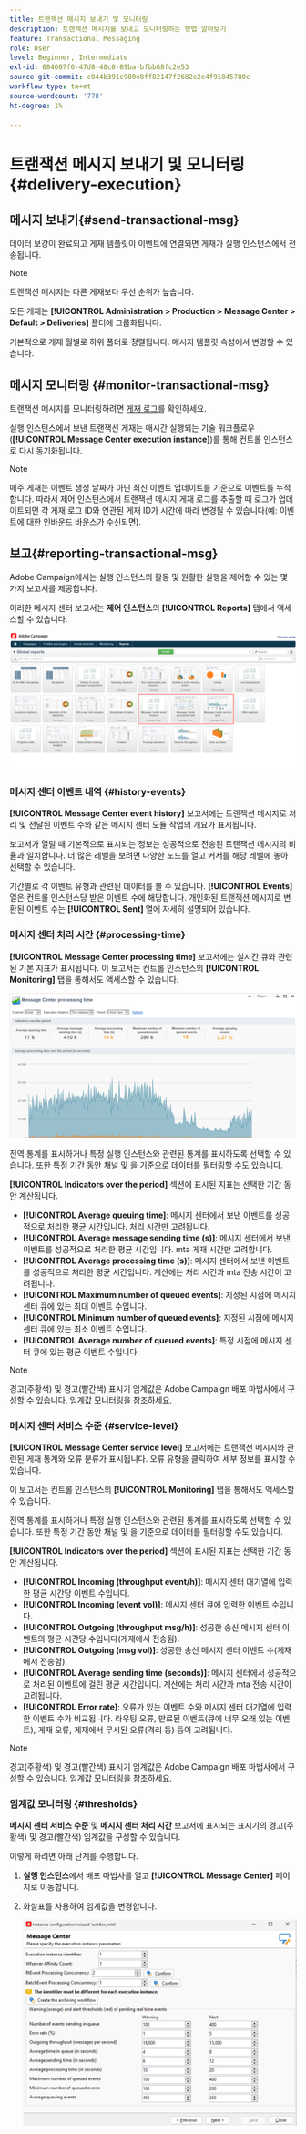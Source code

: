 ```yaml
---
title: 트랜잭션 메시지 보내기 및 모니터링
description: 트랜잭션 메시지를 보내고 모니터링하는 방법 알아보기
feature: Transactional Messaging
role: User
level: Beginner, Intermediate
exl-id: 084607f6-47d8-40c0-89ba-bfbb88fc2e53
source-git-commit: c044b391c900e8ff82147f2682e2e4f91845780c
workflow-type: tm+mt
source-wordcount: '778'
ht-degree: 1%

---
```


# 트랜잭션 메시지 보내기 및 모니터링 {#delivery-execution}

## 메시지 보내기{#send-transactional-msg}

데이터 보강이 완료되고 게재 템플릿이 이벤트에 연결되면 게재가 실행 인스턴스에서 전송됩니다.

>[!NOTE]
>
>트랜잭션 메시지는 다른 게재보다 우선 순위가 높습니다.

모든 게재는 **[!UICONTROL Administration > Production > Message Center > Default > Deliveries]** 폴더에 그룹화됩니다.

기본적으로 게재 월별로 하위 폴더로 정렬됩니다. 메시지 템플릿 속성에서 변경할 수 있습니다.

## 메시지 모니터링 {#monitor-transactional-msg}

트랜잭션 메시지를 모니터링하려면 [게재 로그](send.md)를 확인하세요.

실행 인스턴스에서 보낸 트랜잭션 게재는 매시간 실행되는 기술 워크플로우(**[!UICONTROL Message Center execution instance]**)를 통해 컨트롤 인스턴스로 다시 동기화됩니다.

>[!NOTE]
>
>매주 게재는 이벤트 생성 날짜가 아닌 최신 이벤트 업데이트를 기준으로 이벤트를 누적합니다. 따라서 제어 인스턴스에서 트랜잭션 메시지 게재 로그를 추출할 때 로그가 업데이트되면 각 게재 로그 ID와 연관된 게재 ID가 시간에 따라 변경될 수 있습니다(예: 이벤트에 대한 인바운드 바운스가 수신되면).

<!--
To monitor the activity and running of the execution instance(s), see [Transactional messaging reports](transactional-messaging-reports.md).-->

## 보고{#reporting-transactional-msg}

Adobe Campaign에서는 실행 인스턴스의 활동 및 원활한 실행을 제어할 수 있는 몇 가지 보고서를 제공합니다.

이러한 메시지 센터 보고서는 **제어 인스턴스**&#x200B;의 **[!UICONTROL Reports]** 탭에서 액세스할 수 있습니다.

![](assets/mc-reports.png)

### 메시지 센터 이벤트 내역 {#history-events}

**[!UICONTROL Message Center event history]** 보고서에는 트랜잭션 메시지로 처리 및 전달된 이벤트 수와 같은 메시지 센터 모듈 작업의 개요가 표시됩니다.

보고서가 열릴 때 기본적으로 표시되는 정보는 성공적으로 전송된 트랜잭션 메시지의 비율과 일치합니다. 더 많은 레벨을 보려면 다양한 노드를 열고 커서를 해당 레벨에 놓아 선택할 수 있습니다.

기간별로 각 이벤트 유형과 관련된 데이터를 볼 수 있습니다. **[!UICONTROL Events]** 열은 컨트롤 인스턴스당 받은 이벤트 수에 해당합니다. 개인화된 트랜잭션 메시지로 변환된 이벤트 수는 **[!UICONTROL Sent]** 열에 자세히 설명되어 있습니다.


### 메시지 센터 처리 시간 {#processing-time}

**[!UICONTROL Message Center processing time]** 보고서에는 실시간 큐와 관련된 기본 지표가 표시됩니다. 이 보고서는 컨트롤 인스턴스의 **[!UICONTROL Monitoring]** 탭을 통해서도 액세스할 수 있습니다.

![](assets/mc-processing-time-report.png)

전역 통계를 표시하거나 특정 실행 인스턴스와 관련된 통계를 표시하도록 선택할 수 있습니다. 또한 특정 기간 동안 채널 및 을 기준으로 데이터를 필터링할 수도 있습니다.

**[!UICONTROL Indicators over the period]** 섹션에 표시된 지표는 선택한 기간 동안 계산됩니다.

* **[!UICONTROL Average queuing time]**: 메시지 센터에서 보낸 이벤트를 성공적으로 처리한 평균 시간입니다. 처리 시간만 고려됩니다.
* **[!UICONTROL Average message sending time (s)]**: 메시지 센터에서 보낸 이벤트를 성공적으로 처리한 평균 시간입니다. mta 게재 시간만 고려합니다.
* **[!UICONTROL Average processing time (s)]**: 메시지 센터에서 보낸 이벤트를 성공적으로 처리한 평균 시간입니다. 계산에는 처리 시간과 mta 전송 시간이 고려됩니다.
* **[!UICONTROL Maximum number of queued events]**: 지정된 시점에 메시지 센터 큐에 있는 최대 이벤트 수입니다.
* **[!UICONTROL Minimum number of queued events]**: 지정된 시점에 메시지 센터 큐에 있는 최소 이벤트 수입니다.
* **[!UICONTROL Average number of queued events]**: 특정 시점에 메시지 센터 큐에 있는 평균 이벤트 수입니다.

>[!NOTE]
>
>경고(주황색) 및 경고(빨간색) 표시기 임계값은 Adobe Campaign 배포 마법사에서 구성할 수 있습니다. [임계값 모니터링](#thresholds)을 참조하세요.



### 메시지 센터 서비스 수준 {#service-level}

**[!UICONTROL Message Center service level]** 보고서에는 트랜잭션 메시지와 관련된 게재 통계와 오류 분류가 표시됩니다. 오류 유형을 클릭하여 세부 정보를 표시할 수 있습니다.

이 보고서는 컨트롤 인스턴스의 **[!UICONTROL Monitoring]** 탭을 통해서도 액세스할 수 있습니다.

전역 통계를 표시하거나 특정 실행 인스턴스와 관련된 통계를 표시하도록 선택할 수 있습니다. 또한 특정 기간 동안 채널 및 을 기준으로 데이터를 필터링할 수도 있습니다.

**[!UICONTROL Indicators over the period]** 섹션에 표시된 지표는 선택한 기간 동안 계산됩니다.

* **[!UICONTROL Incoming (throughput event/h)]**: 메시지 센터 대기열에 입력한 평균 시간당 이벤트 수입니다.
* **[!UICONTROL Incoming (event vol)]**: 메시지 센터 큐에 입력한 이벤트 수입니다.
* **[!UICONTROL Outgoing (throughput msg/h)]**: 성공한 송신 메시지 센터 이벤트의 평균 시간당 수입니다(게재에서 전송됨).
* **[!UICONTROL Outgoing (msg vol)]**: 성공한 송신 메시지 센터 이벤트 수(게재에서 전송함).
* **[!UICONTROL Average sending time (seconds)]**: 메시지 센터에서 성공적으로 처리된 이벤트에 걸린 평균 시간입니다. 계산에는 처리 시간과 mta 전송 시간이 고려됩니다.
* **[!UICONTROL Error rate]**: 오류가 있는 이벤트 수와 메시지 센터 대기열에 입력한 이벤트 수가 비교됩니다. 라우팅 오류, 만료된 이벤트(큐에 너무 오래 있는 이벤트), 게재 오류, 게재에서 무시된 오류(격리 등) 등이 고려됩니다.

>[!NOTE]
>
>경고(주황색) 및 경고(빨간색) 표시기 임계값은 Adobe Campaign 배포 마법사에서 구성할 수 있습니다. [임계값 모니터링](#thresholds)을 참조하세요.

### 임계값 모니터링 {#thresholds}

**메시지 센터 서비스 수준** 및 **메시지 센터 처리 시간** 보고서에 표시되는 표시기의 경고(주황색) 및 경고(빨간색) 임계값을 구성할 수 있습니다.

이렇게 하려면 아래 단계를 수행합니다.

1. **실행 인스턴스**&#x200B;에서 배포 마법사를 열고 **[!UICONTROL Message Center]** 페이지로 이동합니다.
1. 화살표를 사용하여 임계값을 변경합니다.

   ![](assets/mc-thresholds.png)
